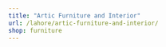 ```yaml
---
title: "Artic Furniture and Interior"
url: /lahore/artic-furniture-and-interior/
shop: furniture
---
```

